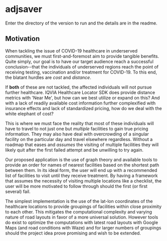 # adjsaver
Enter the directory of the version to run and the details are in the readme.

## Motivation

When tackling the issue of COVID-19 healthcare in underserved communities, we must first-and-foremost aim to provide tangible benefits. Quite simply, our goal is to have our target audience reach a successful conclusion--that the individuals of underserved regions reach the point of receiving testing, vaccination and/or treatment for COVID-19. To this end, the blatant hurdles are _cost_ and _distance_. 

If **both** of these are not tackled, the affected individuals will not pursue further healthcare. IQVIA Healthcare Locator SDK does provide distance metrics with 'Near Me', but how can we best utilize or expand on this? And with a lack of readily available cost information further complexified with insurance effects and lack of standardized pricing, how do we deal with the white elephant of cost? 

This is where we must face the reality that most of these individuals will have to travel to not just one but _multiple_ facilities to gain true pricing information. They may also have deal with overcrowding of a singular facility on the particular day and travel elsewhere regardless. Without a roadmap that eases and _assumes_ the visiting of multiple facilities they will likely quit after the first failed attempt and be unwilling to try again. 

Our proposed application is the use of graph theory and available tools to provide an order for names of nearest facilities based on the shortest path between them. In its ideal form, the user will end up with a recommended list of facilities to visit until they receive treatment. By having a framework that assumes the necessity of visiting multiple locations like a checklist, the user will be more motivated to follow through should the first (or first several) fail.

The simplest implementation is the use of the lat-lon coordinates of the healthcare locations to provide groupings of facilities within close proximity to each other. This mitigates the computational complexity and varying nature of road layouts in favor of a more universal solution. However tools do exist to optimize the computations with latest road layouts with Google Maps (and road conditions with Waze) and for larger numbers of groupings should the project idea prove promising and wish to be extended. 
